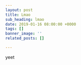 ```yaml
---
layout: post
title: Lmao
sub_heading: lmao
date: 2019-01-16 08:00:00 +0000
tags: []
banner_image: ''
related_posts: []

---
```

yeet